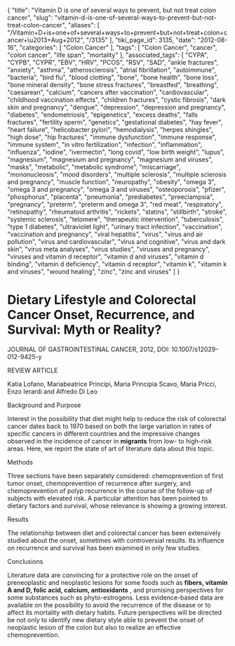 {
    "title": "Vitamin D is one of several ways to prevent, but not treat colon cancer",
    "slug": "vitamin-d-is-one-of-several-ways-to-prevent-but-not-treat-colon-cancer",
    "aliases": [
        "/Vitamin+D+is+one+of+several+ways+to+prevent+but+not+treat+colon+cancer+\u2013+Aug+2012",
        "/3135"
    ],
    "tiki_page_id": 3135,
    "date": "2012-08-16",
    "categories": [
        "Colon Cancer"
    ],
    "tags": [
        "Colon Cancer",
        "cancer",
        "colon cancer",
        "life span",
        "mortality"
    ],
    "associated_tags": [
        "CYPA",
        "CYPB",
        "CYPR",
        "EBV",
        "HRV",
        "PCOS",
        "RSV",
        "SAD",
        "ankle fractures",
        "anxiety",
        "asthma",
        "atherosclerosis",
        "atrial fibrillation",
        "autoimmune",
        "bacteria",
        "bird flu",
        "blood clotting",
        "bone",
        "bone health",
        "bone loss",
        "bone mineral density",
        "bone stress fractures",
        "breastfed",
        "breathing",
        "caesarean",
        "calcium",
        "cancers after vaccination",
        "cardiovascular",
        "childhood vaccination effects",
        "children fractures",
        "cystic fibrosis",
        "dark skin and pregnancy",
        "dengue",
        "depression",
        "depression and pregnancy",
        "diabetes",
        "endometriosis",
        "epigenetics",
        "excess deaths",
        "falls fractures",
        "fertility sperm",
        "genetics",
        "gestational diabetes",
        "hay fever",
        "heart failure",
        "helicobacter pylori",
        "hemodialysis",
        "herpes shingles",
        "high dose",
        "hip fractures",
        "immune dysfunction",
        "immune response",
        "immune system",
        "in vitro fertilization",
        "infection",
        "inflammation",
        "influenza",
        "iodine",
        "ivermectin",
        "long covid",
        "low birth weight",
        "lupus",
        "magnesium",
        "magnesium and pregnancy",
        "magnesium and viruses",
        "masks",
        "metabolic",
        "metabolic syndrome",
        "miscarriage",
        "mononucleosis",
        "mood disorders",
        "multiple sclerosis",
        "multiple sclerosis and pregnancy",
        "muscle function",
        "neuropathy",
        "obesity",
        "omega 3",
        "omega 3 and pregnancy",
        "omega 3 and viruses",
        "osteoporosis",
        "pfizer",
        "phosphorus",
        "placenta",
        "pneumonia",
        "prediabetes",
        "preeclampsia",
        "pregnancy",
        "preterm",
        "preterm and omega 3",
        "red meat",
        "respiratory",
        "retinopathy",
        "rheumatoid arthritis",
        "rickets",
        "statins",
        "stillbirth",
        "stroke",
        "systemic sclerosis",
        "telomere",
        "therapeutic intervention",
        "tuberculosis",
        "type 1 diabetes",
        "ultraviolet light",
        "urinary tract infection",
        "vaccination",
        "vaccination and pregnancy",
        "viral hepatitis",
        "virus",
        "virus and air pollution",
        "virus and cardiovascular",
        "virus and cognitive",
        "virus and dark skin",
        "virus meta analyses",
        "virus studies",
        "viruses and pregnancy",
        "viruses and vitamin d receptor",
        "vitamin d and viruses",
        "vitamin d binding",
        "vitamin d deficiency",
        "vitamin d receptor",
        "vitamin k",
        "vitamin k and viruses",
        "wound healing",
        "zinc",
        "zinc and viruses"
    ]
}


# Dietary Lifestyle and Colorectal Cancer Onset, Recurrence, and Survival: Myth or Reality?

JOURNAL OF GASTROINTESTINAL CANCER, 2012, DOI: 10.1007/s12029-012-9425-y

REVIEW ARTICLE

Katia Lofano, Mariabeatrice Principi, Maria Principia Scavo, Maria Pricci, Enzo Ierardi and Alfredo Di Leo

Background and Purpose  

Interest in the possibility that diet might help to reduce the risk of colorectal cancer dates back to 1970 based on both the large variation in rates of specific cancers in different countries and the impressive changes observed in the incidence of cancer in  **migrants**  from low- to high-risk areas. Here, we report the state of art of literature data about this topic.

Methods  

Three sections have been separately considered: chemoprevention of first tumor onset, chemoprevention of recurrence after surgery, and chemoprevention of polyp recurrence in the course of the follow-up of subjects with elevated risk. A particular attention has been pointed to dietary factors and survival, whose relevance is showing a growing interest.

Results  

The relationship between diet and colorectal cancer has been extensively studied about the onset, sometimes with controversial results. Its influence on recurrence and survival has been examined in only few studies.

Conclusions  

Literature data are convincing for a protective role on the onset of preneoplastic and neoplastic lesions for some foods such as  **fibers, vitamin A and D, folic acid, calcium, antioxidants** , and promising perspectives for some substances such as phyto-estrogens. Less evidence-based data are available on the possibility to avoid the recurrence of the disease or to affect its mortality with dietary habits. Future perspectives will be directed be not only to identify new dietary style able to prevent the onset of neoplastic lesion of the colon but also to realize an effective chemoprevention.